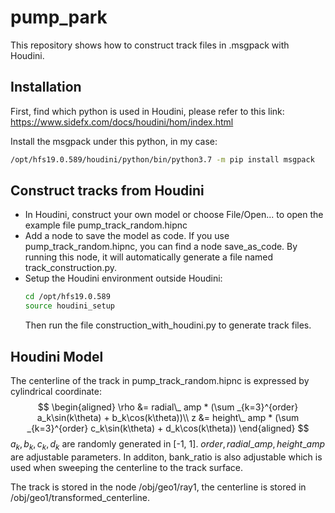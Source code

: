 # pump_park

This repository shows how to construct track files in .msgpack with Houdini.

## Installation
First, find which python is used in Houdini, please refer to this link: https://www.sidefx.com/docs/houdini/hom/index.html 

Install the msgpack under this python, in my case:

```bash
/opt/hfs19.0.589/houdini/python/bin/python3.7 -m pip install msgpack
```

## Construct tracks from Houdini 
- In Houdini, construct your own model or choose File/Open... to open the example file pump_track_random.hipnc
- Add a node to save the model as code. If you use pump_track_random.hipnc, you can find a node save_as_code. By running this node, it will automatically generate a file named track_construction.py.
- Setup the Houdini environment outside Houdini:
  ```bash
  cd /opt/hfs19.0.589
  source houdini_setup
  ```
  Then run the file construction_with_houdini.py to generate track files.

## Houdini Model

The centerline of the track in pump_track_random.hipnc is expressed by cylindrical coordinate:
$$
\begin{aligned}
\rho &= radial\_ amp * (\sum _{k=3}^{order} a_k\sin(k\theta) + b_k\cos(k\theta))\\
z &= height\_ amp * (\sum _{k=3}^{order} c_k\sin(k\theta) + d_k\cos(k\theta))
\end{aligned}
$$
$a_k,b_k,c_k,d_k$ are randomly generated in [-1, 1]. $order, radial\_amp, height\_amp$ are adjustable parameters. In additon, bank_ratio is also adjustable which is used when sweeping the centerline to the track surface.

The track is stored in the node /obj/geo1/ray1, the centerline is stored in /obj/geo1/transformed_centerline.

